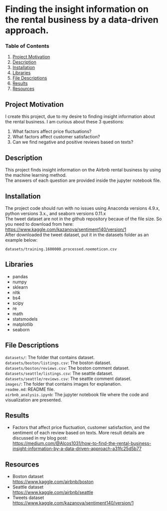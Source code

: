 # Finding the insight information on the rental business by a data-driven approach.
### Table of Contents 
1. [Project Motivation](#Project-Motivation)
2. [Description](#Description)
3. [Installation](#Installation)
4. [Libraries](#Libraries)
5. [File Descriptions](#File-Descriptions)
6. [Results](#Results)
7. [Resources](#Resources)

## Project Motivation
I create this project, due to my desire to finding insight information about the rental business. I am curious about these 3 questions:
1. What factors affect price fluctuations?
2. What factors affect customer satisfaction?
3. Can we find negative and positive reviews based on texts?

## Description
This project finds insight information on the Airbnb rental business by using the machine learning method. </br>
The answers of each question are provided inside the jupyter notebook file.

## Installation
The project code should run with no issues using Anaconda versions 4.9.x, python versions 3.x., and seaborn versions 0.11.x </br>
The tweet dataset are not in the github repository becaue of the file size. So you need to download from here:
https://www.kaggle.com/kazanova/sentiment140/version/1 </br>
After downloaded the tweet dataset, put it in the datasets folder as an example below: </br>
```
datasets/training.1600000.processed.noemoticon.csv
```
## Libraries
* pandas
* numpy
* sklearn
* nltk
* bs4
* scipy
* re
* math
* statsmodels
* matplotlib
* seaborn

## File Descriptions
```datasets/```: The folder that contains dataset. <br/>
```datasets/boston/listings.csv```: The boston dataset. <br/>
```datasets/boston/reviews.csv```: The boston comment dataset. <br/>
```datasets/seattle/listings.csv```: The seattle dataset. <br/>
```datasets/seattle/reviews.csv```: The seattle comment dataset. <br/>
```images/```: The folder that contains images for explanation. <br/>
```readme.md```: README file. <br/>
```airbnb_analysis.ipynb```: The jupyter notebook file where the code and visualization are presented.

## Results
- Factors that affect price fluctuation, customer satisfaction, and the sentiment of each review based on texts.
More result details are discussed in my blog post: <br/>
https://medium.com/@Alcos1031/how-to-find-the-rental-business-insight-information-by-a-data-driven-approach-a31fc25d5b77

## Resources
* Boston dataset <br/>
https://www.kaggle.com/airbnb/boston
* Seattle dataset <br/>
https://www.kaggle.com/airbnb/seattle
* Tweets dataset <br/>
https://www.kaggle.com/kazanova/sentiment140/version/1
